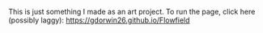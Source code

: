 This is just something I made as an art project.
To run the page, click here (possibly laggy): https://gdorwin26.github.io/Flowfield
